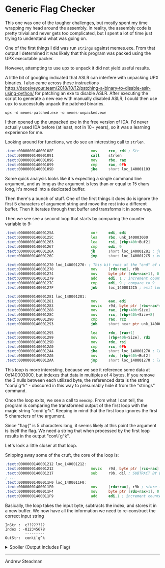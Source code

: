 # Generic Flag Checker

This one was one of the tougher challenges, but mostly spent my time wrapping my head around the assembly. In reality, the assembly code is pretty trivial and never gets too complicated, but I spent a lot of time just trying to understand what was going on.

One of the first things I did was run `strings` against memes.exe. From that output I determined it was likely that this program was packed using the UPX executable packer.

However, attempting to use upx to unpack it did not yield useful results.

A little bit of googling indicated that ASLR can interfere with unpacking UPX binaries. I also came across these instructions https://deceiveyour.team/2018/10/12/patching-a-binary-to-disable-aslr-using-python/ for patching an exe to disable ASLR. After executing the script to generate a new exe with manually disabled ASLR, I could then use upx to successfully unpack the patched binaries.

```
upx -d memes-patched.exe -o memes-unpacked.exe
```

I then opened up the unpacked exe in the free version of IDA. I'd never actually used IDA before (at least, not in 10+ years), so it was a learning experience for me.

Looking around for functions, we do see an interesting call to `strlen`.

```asm
.text:000000014000108E                 mov     rcx, rdi ; Str
.text:0000000140001091                 call    strlen
.text:0000000140001096                 mov     rbx, rax
.text:0000000140001099                 cmp     rax, 0Fh
.text:000000014000109D                 jbe     short loc_140001103
```

Some quick analysis looks like it's expecting a single command line argument, and as long as the argument is less than or equal to 15 chars long, it's moved into a dedicated buffer.

Then there's a bunch of stuff. One of the first things it does do is ignore the first 5 characters of argument string and move the rest into a different buffer. Then it iterates through that buffer and transforms it in *some* way.

Then we see see a second loop that starts by comparing the counter variable to 9:

```asm
.text:000000014000125A                 xor     edi, edi
.text:000000014000125C                 lea     rbx, unk_140003000
.text:0000000140001263                 lea     rsi, [rbp+40h+Buf2]
.text:0000000140001267                 cmp     edi, 9
.text:000000014000126A                 jb      short loc_140001281 ; jump into loop
.text:000000014000126C                 jmp     short loc_1400012C5 ; exit loop

.text:0000000140001270 loc_140001270: ; This bit runs at the "end" of every loop.
.text:0000000140001270                 mov     [rdx+rax], r9b
.text:0000000140001274                 mov     byte ptr [rdx+rax+1], 0
.text:0000000140001279                 add     edi, 1 ; increment counter
.text:000000014000127C                 cmp     edi, 9 ; compare to 9
.text:000000014000127F                 jnb     loc_1400012C5 ; exit loop

.text:0000000140001281 loc_140001281:
.text:0000000140001281                 mov     eax, edi
.text:0000000140001283                 movzx   r9d, byte ptr [rbx+rax*4] ; index into 0x140003000, offset 4 bytes ever iteration
.text:0000000140001288                 mov     rax, [rbp+40h+Size]
.text:000000014000128C                 mov     rcx, [rbp+40h+Size+8]
.text:0000000140001290                 cmp     rax, rcx
.text:0000000140001293                 jnb     short near ptr unk_1400012B0

.text:0000000140001295                 lea     rdx, [rax+1]
.text:0000000140001299                 mov     [rbp+40h+Size], rdx
.text:000000014000129D                 mov     rdx, rsi
.text:00000001400012A0                 cmp     rcx, 0Fh
.text:00000001400012A4                 jbe     short loc_140001270 ; loop start
.text:00000001400012A6                 mov     rdx, [rbp+40h+Buf2]
.text:00000001400012AA                 jmp     short loc_140001270 ; loop start

```

This loop is more interesting, because we see it reference some data at 0x140003000, but indexes that data in multiples of 4 bytes. If you remove the 3 nulls between each utilized byte, the referenced data is the string "con\i`g^k" - obscured in this way to presumably hide it from the "strings" command.

Once the loop exits, we see a call to `memcmp`. From what I can tell, the program is comparing the transformed output of the first loop with the magic string "con\i`g^k". Keeping in mind that the first loop ignores the first 5 characters of the argument.

Since "flag{" is 5 characters long, it seems likely at this point the argument is itself the flag. We need a string that when processed by the first loop results in the output "con\i`g^k".

Let's look a little closer at that loop.

Snipping away some of the cruft, the core of the loop is:

```asm
.text:0000000140001212 loc_140001212:
.text:0000000140001212                 movzx   r9d, byte ptr [rcx+rax] ; copy from buffer
.text:0000000140001217                 sub     r9b, dil ; SUBTRACT BY LOWER BYTE OF EDI (ie: the counter)
; ...
.text:00000001400011F0 loc_1400011F0:
.text:00000001400011F0                 mov     [rdx+rax], r9b ; store in new buffer
.text:00000001400011F4                 mov     byte ptr [rdx+rax+1], 0 ; append null
.text:00000001400011F9                 add     edi,1 ; increment counter
```

Basically, the loop takes the input byte, subtracts the index, and stores it in a new buffer. We now have all the information we need to re-construct the correct input string

```
InStr :  c????????
Index : -012345678
         ---------
OutStr:  con\i`g^k
```

<details><summary>Spoiler (Output Includes Flag)</summary>
<p>

```
flag{cpp_memes}
```

</p>
</details>

---
Andrew Steadman